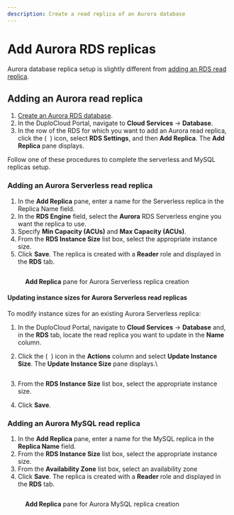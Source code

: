 ```yaml
---
description: Create a read replica of an Aurora database
---
```


# Add Aurora RDS replicas

Aurora database replica setup is slightly different from [adding an RDS read replica](./).

## Adding an Aurora read replica&#x20;

1. [Create an Aurora RDS database](../../../../../aws-user-guide/aws-services/database/rds-database/).
2. In the DuploCloud Portal, navigate to **Cloud Services** -> **Database**.
3. In the row of the RDS for which you want to add an Aurora read replica, click the ( <img src="../../../../../.gitbook/assets/image (132).png" alt="" data-size="line"> ) icon, select **RDS Settings**, and then **Add Replica**. The **Add Replica** pane displays.

Follow one of these procedures to complete the serverless and MySQL replicas setup.

### Adding an Aurora Serverless read replica&#x20;

1. In the **Add Replica** pane, enter a name for the Serverless replica in the Replica Name field.
2. In the **RDS Engine** field, select the **Aurora** RDS Serverless engine you want the replica to use.
3. Specify **Min Capacity (ACUs)** and **Max Capacity (ACUs)**.
4. From the **RDS Instance Size** list box, select the appropriate instance size.
5. Click **Save**. The replica is created with a **Reader** role and displayed in the **RDS** tab.

<div align="left">

<figure><img src="../../../../../.gitbook/assets/aurora_serverless_replica.png" alt=""><figcaption><p><strong>Add Replica</strong> pane for Aurora Serverless replica creation</p></figcaption></figure>

</div>

#### Updating instance sizes for Aurora Serverless read replicas

To modify instance sizes for an existing Aurora Serverless replica:

1. In the DuploCloud Portal, navigate to **Cloud Services** -> **Database** and, in the **RDS** tab, locate the read replica you want to update in the **Name** column.&#x20;
2.  Click the ( <img src="../../../../../.gitbook/assets/Kabab_three_Vertical_dots (5).png" alt="" data-size="line"> ) icon in the **Actions** column and select **Update Instance Size**. The **Update Instance Size** pane displays.\


    <div align="left">

    <figure><img src="../../../../../.gitbook/assets/aurora_mysql_update_is_mysql.png" alt=""><figcaption></figcaption></figure>

    </div>
3. From the **RDS Instance Size** list box, select the appropriate instance size.
4. Click **Save**.

### Adding an Aurora MySQL read replica&#x20;

1. In the **Add Replica** pane, enter a name for the MySQL replica in the **Replica Name** field.
2. From the **RDS Instance Size** list box, select the appropriate instance size.
3. From the **Availability Zone** list box, select an availability zone
4. Click **Save**. The replica is created with a **Reader** role and displayed in the **RDS** tab.

<div align="left">

<figure><img src="../../../../../.gitbook/assets/aurora_mysql_replica.png" alt=""><figcaption><p><strong>Add Replica</strong> pane for Aurora MySQL replica creation</p></figcaption></figure>

</div>
